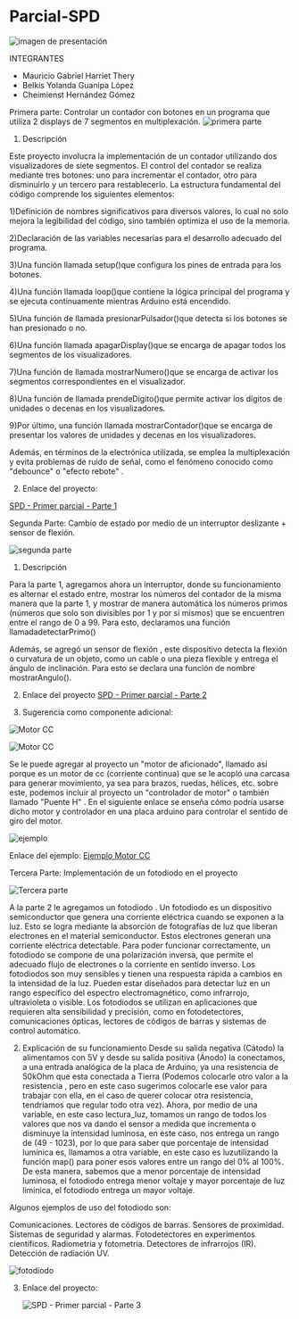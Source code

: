 # Parcial-SPD
![imagen de presentación](https://github.com/Belkism/Parcial-SPD/assets/138260690/3dc65a4c-1b0b-405a-9553-27a1dc9a1321)

INTEGRANTES

- Mauricio Gabriel Harriet Thery
- Belkis Yolanda Guanipa López
- Cheimienst Hernández Gómez


Primera parte: Controlar un contador con botones en un programa que utiliza 2 displays de 7 segmentos en multiplexación.
![primera parte](https://github.com/Belkism/Parcial-SPD/assets/138260690/0c165d63-309b-4d5e-9bfa-c638d340c64b)

1) Descripción
  

Este proyecto involucra la implementación de un contador utilizando dos visualizadores de siete segmentos. El control del contador se realiza mediante tres botones: uno para incrementar el contador, 
otro para disminuirlo y un tercero para restablecerlo. La estructura fundamental del código comprende los siguientes elementos:

1)Definición de nombres significativos para diversos valores, lo cual no solo mejora la legibilidad del código, sino también optimiza el uso de la memoria.

2)Declaración de las variables necesarias para el desarrollo adecuado del programa.

3)Una función llamada setup()que configura los pines de entrada para los botones.

4)Una función llamada loop()que contiene la lógica principal del programa y se ejecuta continuamente mientras Arduino está encendido.

5)Una función de llamada presionarPulsador()que detecta si los botones se han presionado o no.

6)Una función llamada apagarDisplay()que se encarga de apagar todos los segmentos de los visualizadores.

7)Una función de llamada mostrarNumero()que se encarga de activar los segmentos correspondientes en el visualizador.

8)Una función de llamada prendeDigito()que permite activar los dígitos de unidades o decenas en los visualizadores.

9)Por último, una función llamada mostrarContador()que se encarga de presentar los valores de unidades y decenas en los visualizadores.

Además, en términos de la electrónica utilizada, se emplea la multiplexación y evita problemas de ruido de señal, como el fenómeno conocido como "debounce" o "efecto rebote" .

2) Enlace del proyecto:

[SPD - Primer parcial - Parte 1](https://www.tinkercad.com/things/lCP1Yd2mde5-parte-1-controlar-un-contador-por-medio-de-pulsadores-en-un/editel)

Segunda Parte: Cambio de estado por medio de un interruptor deslizante + sensor de flexión.

![segunda parte](https://github.com/Belkism/Parcial-SPD/assets/138260690/f1209fe4-5870-4e35-b15e-0bfa21d5502b)

1) Descripción
   
Para la parte 1, agregamos ahora un interruptor, donde su funcionamiento es alternar el estado entre, mostrar los números del contador de la misma manera que la parte 1, y mostrar de manera automática los números primos (números que solo son divisibles por 1 y por si mismos) que se encuentren entre el rango de 0 a 99. Para esto, declaramos una función llamadadetectarPrimo()

Además, se agregó un sensor de flexión , este dispositivo detecta la flexión o curvatura de un objeto, como un cable o una pieza flexible y entrega el ángulo de inclinación. Para esto se declara una función de nombre mostrarAngulo().

2) Enlace del proyecto
[SPD - Primer parcial - Parte 2](https://www.tinkercad.com/things/dzCsGi5BjrA-parte-2-cambio-de-estado-utilizando-un-interruptor-deslizante/editel)

3) Sugerencia como componente adicional:

![Motor CC](https://github.com/Belkism/Parcial-SPD/assets/138260690/65185ad6-a575-4e2c-9d8d-505475fdc439)

![Motor CC](https://github.com/Belkism/Parcial-SPD/assets/138260690/90384f39-0780-4629-af59-a4c76ba6e354)

Se le puede agregar al proyecto un "motor de aficionado", llamado así porque es un motor de cc (corriente continua) que se le acopló una carcasa para generar movimiento, ya sea para brazos, ruedas, hélices, etc. sobre este, podemos incluir al proyecto un "controlador de motor" o también llamado "Puente H" . En el siguiente enlace se enseña cómo podría usarse dicho motor y controlador en una placa arduino para controlar el sentido de giro del motor.


![ejemplo](https://github.com/Belkism/Parcial-SPD/assets/138260690/7c83c7d7-3b27-4b6c-ba4f-85aa3e04a380)

Enlace del ejemplo:
[Ejemplo Motor CC](https://www.tinkercad.com/things/4rXMr6WlaqW-super-gaaris-albar/editel?tenant=circuits)

Tercera Parte: Implementación de un fotodiodo en el proyecto

![Tercera parte](https://github.com/Belkism/Parcial-SPD/assets/138260690/ba2f4cfd-bff8-427f-9072-79e2ed682c98)


A la parte 2 le agregamos un fotodiodo . Un fotodiodo es un dispositivo semiconductor que genera una corriente eléctrica cuando se exponen a la luz. Esto se logra mediante la absorción de fotografías de luz que liberan electrones en el material semiconductor. Estos electrones generan una corriente eléctrica detectable. Para poder funcionar correctamente, un fotodiodo se compone de una polarización inversa, que permite el adecuado flujo de electrones o la corriente en sentido inverso. Los fotodiodos son muy sensibles y tienen una respuesta rápida a cambios en la intensidad de la luz. Pueden estar diseñados para detectar luz en un rango específico del espectro electromagnético, como infrarrojo, ultravioleta o visible. Los fotodiodos se utilizan en aplicaciones que requieren alta sensibilidad y precisión, como en fotodetectores, comunicaciones ópticas, lectores de códigos de barras y sistemas de control automático.



2) Explicación de su funcionamiento
Desde su salida negativa (Cátodo) la alimentamos con 5V y desde su salida positiva (Ánodo) la conectamos, a una entrada analógica de la placa de Arduino, ya una resistencia de 50kOhm que esta conectada a Tierra (Podemos colocarle otro valor a la resistencia , pero en este caso sugerimos colocarle ese valor para trabajar con ella, en el caso de querer colocar otra resistencia, tendriamos que regular todo otra vez). Ahora, por medio de una variable, en este caso lectura_luz, tomamos un rango de todos los valores que nos va dando el sensor a medida que incrementa o disminuye la intensidad luminosa, en este caso, nos entrega un rango de (49 - 1023), por lo que para saber que porcentaje de intensidad lumínica es, llamamos a otra variable, en este caso es luzutilizando la función map() para poner esos valores entre un rango del 0% al 100%. De esta manera, sabemos que a menor porcentaje de intensidad luminosa, el fotodiodo entrega menor voltaje y mayor porcentaje de luz liminica, el fotodiodo entrega un mayor voltaje.


Algunos ejemplos de uso del fotodiodo son:


Comunicaciones.
Lectores de códigos de barras.
Sensores de proximidad.
Sistemas de seguridad y alarmas.
Fotodetectores en experimentos científicos.
Radiometria y fotometria.
Detectores de infrarrojos (IR).
Detección de radiación UV.

![fotodiodo](https://github.com/Belkism/Parcial-SPD/assets/138260690/06a9db71-0aaf-4e20-b75c-606414c6fcb5)


3) Enlace del proyecto:

   ![SPD - Primer parcial - Parte 3](https://www.tinkercad.com/things/1z0DjQdhvMT-parte-3-implementacion-de-fotodiodo-en-el-proyecto/editel)
   
   

